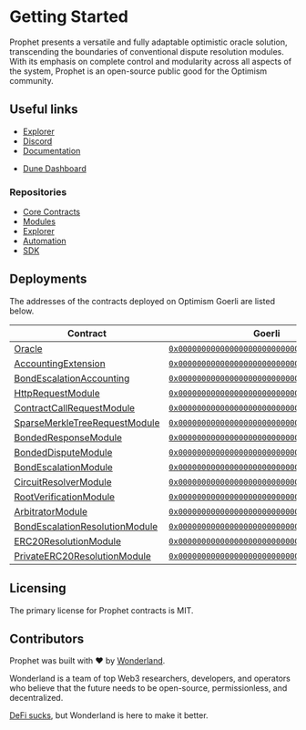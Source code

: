 # Getting Started

Prophet presents a versatile and fully adaptable optimistic oracle solution, transcending the boundaries of conventional dispute resolution modules. With its emphasis on complete control and modularity across all aspects of the system, Prophet is an open-source public good for the Optimism community.

## Useful links

- [Explorer](https://prophet.tech/)
- [Discord](https://discord.gg/hhvA9CuQRR)
- [Documentation](https://docs.prophet.tech)
<!-- - SDK Documentation -->
- [Dune Dashboard](https://dune.com/defi_wonderland/prophet-metrics)

### Repositories

- [Core Contracts](https://github.com/defi-wonderland/prophet-core)
- [Modules](https://github.com/defi-wonderland/prophet-modules)
- [Explorer](https://github.com/defi-wonderland/prophet-app)
- [Automation](https://github.com/defi-wonderland/prophet-automation)
- [SDK](https://github.com/defi-wonderland/prophet-sdk)

## Deployments

The addresses of the contracts deployed on Optimism Goerli are listed below.

| Contract                                                                                                                                                   | Goerli                                                                                                                                  |
| ---------------------------------------------------------------------------------------------------------------------------------------------------------- | --------------------------------------------------------------------------------------------------------------------------------------- |
| [Oracle](/solidity/interfaces/core/IOracle.sol/interface.IOracle.md)                                                                                       | [`0x0000000000000000000000000000000000000000`](https://goerli-optimism.etherscan.io/address/0x0000000000000000000000000000000000000000) |
| [AccountingExtension](/solidity/interfaces/extensions/IAccountingExtension.sol/interface.IAccountingExtension.md)                                          | [`0x0000000000000000000000000000000000000000`](https://goerli-optimism.etherscan.io/address/0x0000000000000000000000000000000000000000) |
| [BondEscalationAccounting](/solidity/interfaces/extensions/IBondEscalationAccounting.sol/interface.IBondEscalationAccounting.md)                           | [`0x0000000000000000000000000000000000000000`](https://goerli-optimism.etherscan.io/address/0x0000000000000000000000000000000000000000) |
| [HttpRequestModule](/solidity/interfaces/modules/request/IHttpRequestModule.sol/interface.IHttpRequestModule.md)                                           | [`0x0000000000000000000000000000000000000000`](https://goerli-optimism.etherscan.io/address/0x0000000000000000000000000000000000000000) |
| [ContractCallRequestModule](/solidity/interfaces/modules/request/IContractCallRequestModule.sol/interface.IContractCallRequestModule.md)                   | [`0x0000000000000000000000000000000000000000`](https://goerli-optimism.etherscan.io/address/0x0000000000000000000000000000000000000000) |
| [SparseMerkleTreeRequestModule](/solidity/interfaces/modules/request/ISparseMerkleTreeRequestModule.sol/interface.ISparseMerkleTreeRequestModule.md)       | [`0x0000000000000000000000000000000000000000`](https://goerli-optimism.etherscan.io/address/0x0000000000000000000000000000000000000000) |
| [BondedResponseModule](/solidity/interfaces/modules/response/IBondedResponseModule.sol/interface.IBondedResponseModule.md)                                 | [`0x0000000000000000000000000000000000000000`](https://goerli-optimism.etherscan.io/address/0x0000000000000000000000000000000000000000) |
| [BondedDisputeModule](/solidity/interfaces/modules/dispute/IBondedDisputeModule.sol/interface.IBondedDisputeModule.md)                                     | [`0x0000000000000000000000000000000000000000`](https://goerli-optimism.etherscan.io/address/0x0000000000000000000000000000000000000000) |
| [BondEscalationModule](/solidity/interfaces/modules/dispute/IBondEscalationModule.sol/interface.IBondEscalationModule.md)                                  | [`0x0000000000000000000000000000000000000000`](https://goerli-optimism.etherscan.io/address/0x0000000000000000000000000000000000000000) |
| [CircuitResolverModule](/solidity/interfaces/modules/dispute/ICircuitResolverModule.sol/interface.ICircuitResolverModule.md)                               | [`0x0000000000000000000000000000000000000000`](https://goerli-optimism.etherscan.io/address/0x0000000000000000000000000000000000000000) |
| [RootVerificationModule](/solidity/interfaces/modules/dispute/IRootVerificationModule.sol/interface.IRootVerificationModule.md)                            | [`0x0000000000000000000000000000000000000000`](https://goerli-optimism.etherscan.io/address/0x0000000000000000000000000000000000000000) |
| [ArbitratorModule](/solidity/interfaces/modules/resolution/IArbitratorModule.sol/interface.IArbitratorModule.md)                                           | [`0x0000000000000000000000000000000000000000`](https://goerli-optimism.etherscan.io/address/0x0000000000000000000000000000000000000000) |
| [BondEscalationResolutionModule](/solidity/interfaces/modules/resolution/IBondEscalationResolutionModule.sol/interface.IBondEscalationResolutionModule.md) | [`0x0000000000000000000000000000000000000000`](https://goerli-optimism.etherscan.io/address/0x0000000000000000000000000000000000000000) |
| [ERC20ResolutionModule](/solidity/interfaces/modules/resolution/IERC20ResolutionModule.sol/interface.IERC20ResolutionModule.md)                            | [`0x0000000000000000000000000000000000000000`](https://goerli-optimism.etherscan.io/address/0x0000000000000000000000000000000000000000) |
| [PrivateERC20ResolutionModule](/solidity/interfaces/modules/resolution/IPrivateERC20ResolutionModule.sol/interface.IPrivateERC20ResolutionModule.md)       | [`0x0000000000000000000000000000000000000000`](https://goerli-optimism.etherscan.io/address/0x0000000000000000000000000000000000000000) |

## Licensing

The primary license for Prophet contracts is MIT.

## Contributors

Prophet was built with ❤️ by [Wonderland](https://defi.sucks).

Wonderland is a team of top Web3 researchers, developers, and operators who believe that the future needs to be open-source, permissionless, and decentralized.

[DeFi sucks](https://defi.sucks), but Wonderland is here to make it better.
